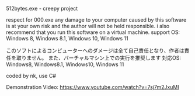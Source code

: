 512bytes.exe - creepy project

respect for 000.exe
any damage to your computer caused by this software is at your own risk and the author will not be held responsible.
i also recommend that you run this software on a virtual machine.
support OS: Windows 8, Windows 8.1, Windows 10, Windows 11

このソフトによるコンピューターへのダメージは全て自己責任となり、作者は責任を取りません。
また、バーチャルマシン上での実行を推奨します
対応OS: Windows8, Windows8.1, Windows10, Windows 11

coded by nk, use C#

Demonstration Video: https://www.youtube.com/watch?v=7sj7m2JxuMI

